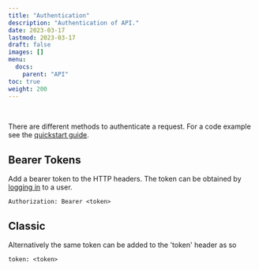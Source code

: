 ```yaml
---
title: "Authentication"
description: "Authentication of API."
date: 2023-03-17
lastmod: 2023-03-17
draft: false
images: []
menu:
  docs:
    parent: "API"
toc: true
weight: 200
---
```

<br/>

There are different methods to authenticate a request. For a code example see the [quickstart guide](/docs/prologue/quick-start).

## Bearer Tokens

Add a bearer token to the HTTP headers. The token can be obtained by [logging in](../routes/#post-userlogin) to a user.

`Authorization: Bearer <token>`

## Classic

Alternatively the same token can be added to the 'token' header as so

`token: <token>`